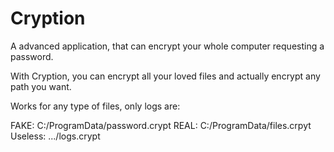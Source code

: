 # Cryption
A advanced application, that can encrypt your whole computer requesting a password.

With Cryption, you can encrypt all your loved files and actually encrypt any path you want.

Works for any type of files, only logs are:

FAKE: C:/ProgramData/password.crypt
REAL: C:/ProgramData/files.crpyt
Useless: .../logs.crypt
